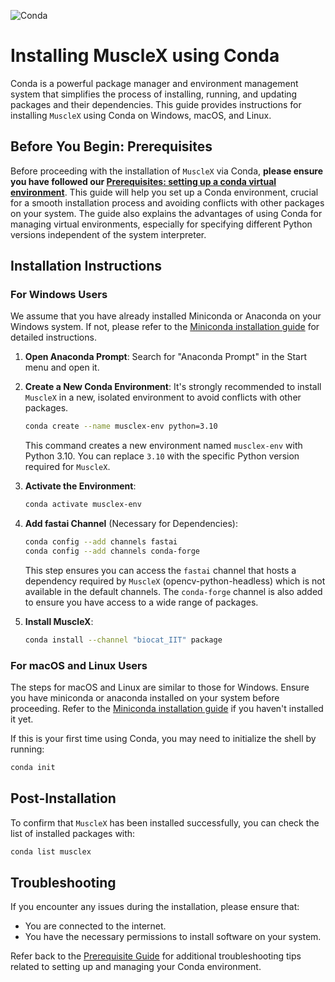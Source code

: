
![Conda](https://upload.wikimedia.org/wikipedia/commons/e/ea/Conda_logo.svg)

# Installing MuscleX using Conda

Conda is a powerful package manager and environment management system that simplifies the process of installing, running, and updating packages and their dependencies. This guide provides instructions for installing `MuscleX` using Conda on Windows, macOS, and Linux.

## Before You Begin: Prerequisites

Before proceeding with the installation of `MuscleX` via Conda, **please ensure you have followed our [Prerequisites: setting up a conda virtual environment](Prerequisites.md)**. This guide will help you set up a Conda environment, crucial for a smooth installation process and avoiding conflicts with other packages on your system. The guide also explains the advantages of using Conda for managing virtual environments, especially for specifying different Python versions independent of the system interpreter.

## Installation Instructions

### For Windows Users

We assume that you have already installed Miniconda or Anaconda on your Windows system. If not, please refer to the [Miniconda installation guide](https://docs.conda.io/en/latest/miniconda.html) for detailed instructions.

1. **Open Anaconda Prompt**: Search for "Anaconda Prompt" in the Start menu and open it.

2. **Create a New Conda Environment**: It's strongly recommended to install `MuscleX` in a new, isolated environment to avoid conflicts with other packages.
   ```bash
   conda create --name musclex-env python=3.10
   ```
   This command creates a new environment named `musclex-env` with Python 3.10. You can replace `3.10` with the specific Python version required for `MuscleX`.

3. **Activate the Environment**:
   ```bash
   conda activate musclex-env
   ```

4. **Add fastai Channel** (Necessary for Dependencies):
   ```bash
   conda config --add channels fastai
   conda config --add channels conda-forge 
   ```
   This step ensures you can access the `fastai` channel that hosts a dependency required by `MuscleX` (opencv-python-headless) which is not available in the default channels. The `conda-forge` channel is also added to ensure you have access to a wide range of packages.

5. **Install MuscleX**:
   ```bash
   conda install --channel "biocat_IIT" package
   ```

### For macOS and Linux Users

The steps for macOS and Linux are similar to those for Windows. 
Ensure you have miniconda or anaconda installed on your system before proceeding. Refer to the [Miniconda installation guide](https://docs.conda.io/en/latest/miniconda.html) if you haven't installed it yet.

If this is your first time using Conda, you may need to initialize the shell by running:
```bash
conda init
```

## Post-Installation

To confirm that `MuscleX` has been installed successfully, you can check the list of installed packages with:
```bash
conda list musclex
```

## Troubleshooting

If you encounter any issues during the installation, please ensure that:
- You are connected to the internet.
- You have the necessary permissions to install software on your system.

Refer back to the [Prerequisite Guide](Prerequisites.md) for additional troubleshooting tips related to setting up and managing your Conda environment.
